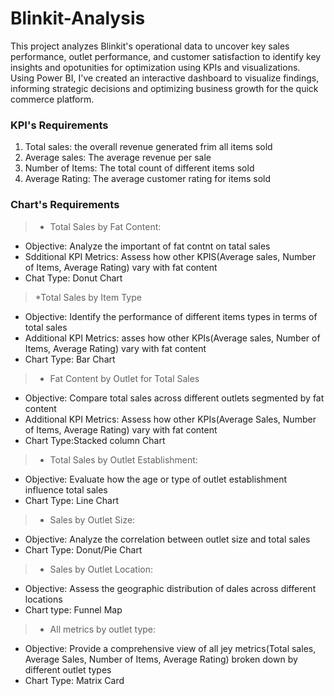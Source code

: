 # Blinkit-Analysis
This project analyzes Blinkit's operational data to uncover key sales performance, outlet performance, and customer satisfaction to identify key insights and opotunities for optimization using KPIs and visualizations. Using Power BI, I've created an interactive dashboard to visualize findings, informing strategic decisions and optimizing business growth for the quick commerce platform.

### KPI's Requirements

1. Total sales: the overall revenue generated frim all items sold
2. Average sales: The average revenue per sale
3. Number of Items: The total count of different items sold
4. Average Rating: The average customer rating for items sold

### Chart's Requirements

>* Total Sales by Fat Content:
  - Objective: Analyze the important of fat contnt on tatal sales
  - Sdditional KPI Metrics: Assess how other KPIS(Average sales, Number of Items, Average Rating) vary with fat content
  - Chat Type: Donut Chart

>*Total Sales by Item Type
  - Objective: Identify the performance of different items types in terms of total sales
  - Additional KPI Metrics: asses how other KPIs(Average sales, Number of Items, Average Rating) vary with fat content
  - Chart Type: Bar Chart

>* Fat Content by Outlet for Total Sales
  - Objective: Compare total sales across different outlets segmented by fat content
  - Additional KPI Metrics: Assess how other KPIs(Average Sales, Number of Items, Average Rating) vary with fat content
  - Chart Type:Stacked column Chart

>* Total Sales by Outlet Establishment:
  - Objective: Evaluate how the age or type of outlet establishment influence total sales
  - Chart Type: Line Chart

>* Sales by Outlet Size:
  - Objective: Analyze the correlation between outlet size and total sales
  - Chart Type: Donut/Pie Chart

>* Sales by Outlet Location:
  - Objective: Assess the geographic distribution of dales across different locations
  - Chart type: Funnel Map
    
>* All metrics by outlet type:
  - Objective: Provide a comprehensive view of all jey metrics(Total sales, Average Sales, Number of Items, Average Rating) broken down by different outlet types
  - Chart Type: Matrix Card

